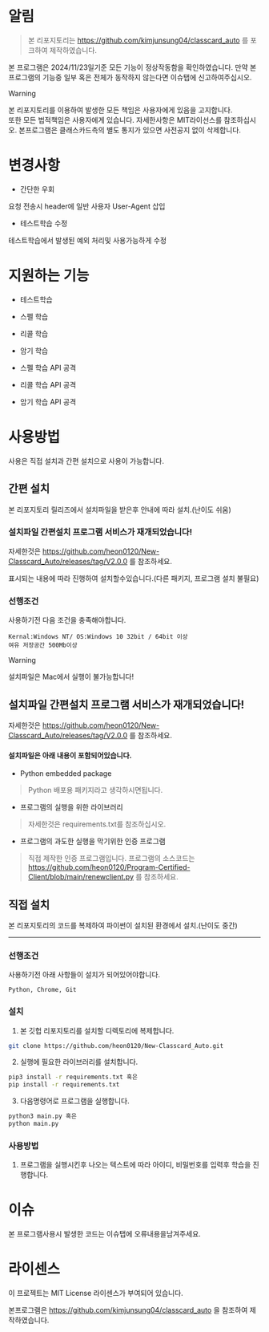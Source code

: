 # 알림
> 본 리포지토리는 https://github.com/kimjunsung04/classcard_auto 를 포크하여 제작하였습니다.

본 프로그램은 2024/11/23일기준 모든 기능이 정상작동함을 확인하였습니다.
만약 본프로그램의 기능중 일부 혹은 전체가 동작하지 않는다면 이슈탭에 신고하여주십시오.

> [!Warning]
> 본 리포지토리를 이용하여 발생한 모든 책임은 사용자에게 있음을 고지합니다.<br>
> 또한 모든 법적책임은 사용자에게 있습니다. 자세한사항은 MIT라이선스를 참조하십시오.
> 본프로그램은 클래스카드측의 별도 통지가 있으면 사전공지 없이 삭제합니다.

# 변경사항
* 간단한 우회
   
요청 전송시 header에 일반 사용자 User-Agent 삽입

* 테스트학습 수정
   
테스트학습에서 발생된 예외 처리및 사용가능하게 수정

# 지원하는 기능

* 테스트학습

* 스펠 학습

* 리콜 학습

* 암기 학습

* 스펠 학습 API 공격

* 리콜 학습 API 공격

* 암기 학습 API 공격


# 사용방법
사용은 직접 설치과 간편 설치으로 사용이 가능합니다.

## 간편 설치
본 리포지토리 릴리즈에서 설치파일을 받은후 안내에 따라 설치.(난이도 쉬움)
### 설치파일 간편설치 프로그램 서비스가 재개되었습니다!
자세한것은 https://github.com/heon0120/New-Classcard_Auto/releases/tag/V2.0.0 를 참조하세요.


표시되는 내용에 따라 진행하여 설치할수있습니다.(다른 패키지, 프로그램 설치 불필요)
### 선행조건
사용하기전 다음 조건을 충족해야합니다.

```
Kernal:Windows NT/ OS:Windows 10 32bit / 64bit 이상
여유 저장공간 500Mb이상
```
> [!Warning]
> 설치파일은 Mac에서 실행이 불가능합니다!

## 설치파일 간편설치 프로그램 서비스가 재개되었습니다!
자세한것은 https://github.com/heon0120/New-Classcard_Auto/releases/tag/V2.0.0 를 참조하세요.
#### 설치파일은 아래 내용이 포함되어있습니다.

* Python embedded package
> Python 배포용 패키지라고 생각하시면됩니다.

* 프로그램의 실행을 위한 라이브러리
> 자세한것은 requirements.txt를 참조하십시오.

* 프로그램의 과도한 실행을 막기위한 인증 프로그램
> 직접 제작한 인증 프로그램입니다. 프로그램의 소스코드는 https://github.com/heon0120/Program-Certified-Client/blob/main/renewclient.py 를 참조하세요.


## 직접 설치
본 리포지토리의 코드를 복제하여 파이썬이 설치된 환경에서 설치.(난이도 중간)
* * *


### 선행조건
사용하기전 아래 사항들이 설치가 되어있어야합니다.

```
Python, Chrome, Git
```

### 설치
1. 본 깃헙 리포지토리를 설치할 디렉토리에 복제합니다.

```Bash
git clone https://github.com/heon0120/New-Classcard_Auto.git

```

2. 실행에 필요한 라이브러리를 설치합니다.

```Bash
pip3 install -r requirements.txt 혹은
pip install -r requirements.txt
```

3. 다음명령어로 프로그램을 실행합니다.

```Bash
python3 main.py 혹은
python main.py
```
### 사용방법

1. 프로그램을 실행시킨후 나오는 텍스트에 따라 아이디, 비밀번호를 입력후 학습을 진행합니다.


# 이슈
본 프로그램사용시 발생한 코드는 이슈탭에 오류내용을남겨주세요.

# 라이센스
이 프로젝트는 MIT License 라이센스가 부여되어 있습니다.

본프로그램은 https://github.com/kimjunsung04/classcard_auto 을 참조하여 제작하였습니다.
